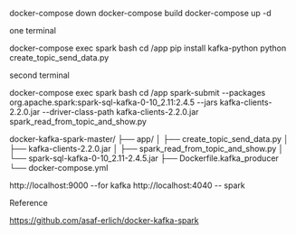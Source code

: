 docker-compose down
docker-compose build
docker-compose up -d

one terminal

docker-compose exec spark bash
cd /app
pip install kafka-python
python create_topic_send_data.py



second terminal


docker-compose exec spark bash
cd /app
spark-submit --packages org.apache.spark:spark-sql-kafka-0-10_2.11:2.4.5 --jars kafka-clients-2.2.0.jar --driver-class-path kafka-clients-2.2.0.jar spark_read_from_topic_and_show.py


docker-kafka-spark-master/
├── app/
│   ├── create_topic_send_data.py
│   ├── kafka-clients-2.2.0.jar
│   ├── spark_read_from_topic_and_show.py
│   └── spark-sql-kafka-0-10_2.11-2.4.5.jar
├── Dockerfile.kafka_producer
└── docker-compose.yml

http://localhost:9000  --for kafka 
http://localhost:4040  -- spark


Reference 

https://github.com/asaf-erlich/docker-kafka-spark













